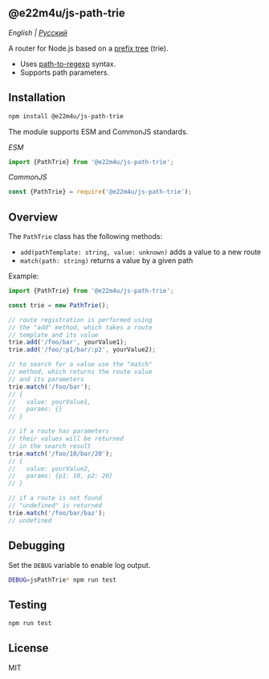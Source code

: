 ## @e22m4u/js-path-trie

*English | [Русский](./README-ru.md)*

A router for Node.js based on
a [prefix tree](https://en.wikipedia.org/wiki/Trie) (trie).

- Uses [path-to-regexp](https://github.com/pillarjs/path-to-regexp) syntax.
- Supports path parameters.

## Installation

```bash
npm install @e22m4u/js-path-trie
```

The module supports ESM and CommonJS standards.

*ESM*

```js
import {PathTrie} from '@e22m4u/js-path-trie';
```

*CommonJS*

```js
const {PathTrie} = require('@e22m4u/js-path-trie');
```

## Overview

The `PathTrie` class has the following methods:

- `add(pathTemplate: string, value: unknown)` adds a value to a new route
- `match(path: string)` returns a value by a given path

Example:

```js
import {PathTrie} from '@e22m4u/js-path-trie';

const trie = new PathTrie();

// route registration is performed using
// the "add" method, which takes a route
// template and its value
trie.add('/foo/bar', yourValue1);
trie.add('/foo/:p1/bar/:p2', yourValue2);

// to search for a value use the "match"
// method, which returns the route value
// and its parameters
trie.match('/foo/bar');
// {
//   value: yourValue1,
//   params: {}
// }

// if a route has parameters
// their values will be returned
// in the search result
trie.match('/foo/10/bar/20');
// {
//   value: yourValue2,
//   params: {p1: 10, p2: 20}
// }

// if a route is not found
// "undefined" is returned
trie.match('/foo/bar/baz');
// undefined
```

## Debugging

Set the `DEBUG` variable to enable log output.

```bash
DEBUG=jsPathTrie* npm run test
```

## Testing

```bash
npm run test
```

## License

MIT
